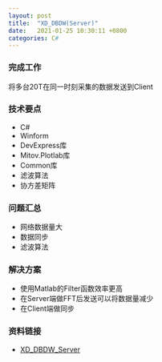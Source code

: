 ```yaml
---
layout: post
title:  "XD_DBDW(Server)"
date:   2021-01-25 10:30:11 +0800
categories: C#
---
```


### 完成工作

将多台20T在同一时刻采集的数据发送到Client

### 技术要点

- C#
- Winform
- DevExpress库
- Mitov.Plotlab库
- Common库
- 滤波算法
- 协方差矩阵

### 问题汇总

- 网络数据量大
- 数据同步
- 滤波算法

### 解决方案

- 使用Matlab的Filter函数效率更高
- 在Server端做FFT后发送可以将数据量减少
- 在Client端做同步

### 资料链接

- [XD_DBDW_Server](https://github.com/KuzuryuYaichi/XD_DBDW_Server)